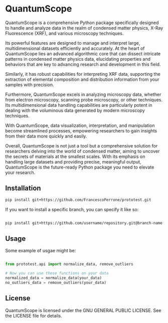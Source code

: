 # QuantumScope

QuantumScope is a comprehensive Python package specifically designed to handle and analyze data in the realm of condensed matter physics, X-Ray Fluorescence (XRF), and various microscopy techniques.

Its powerful features are designed to manage and interpret large, multidimensional datasets efficiently and accurately. At the heart of QuantumScope lies an advanced algorithmic core that can dissect intricate patterns in condensed matter physics data, elucidating properties and behaviors that are key to advancing research and development in this field.

Similarly, it has robust capabilities for interpreting XRF data, supporting the extraction of elemental composition and distribution information from your samples with precision.

Furthermore, QuantumScope excels in analyzing microscopy data, whether from electron microscopy, scanning probe microscopy, or other techniques. Its multidimensional data handling capabilities are particularly potent in dealing with the voluminous data generated by modern microscopy techniques.

With QuantumScope, data visualization, interpretation, and manipulation become streamlined processes, empowering researchers to gain insights from their data more quickly and easily. 

Overall, QuantumScope is not just a tool but a comprehensive solution for researchers delving into the world of condensed matter, aiming to uncover the secrets of materials at the smallest scales. With its emphasis on handling large datasets and providing precise, meaningful output, QuantumScope is the future-ready Python package you need to elevate your research.

## Installation

```sh
pip install git+https://github.com/FrancescoPerrone/prototest.git
```
If you want to install a specific branch, you can specify it like so:

```sh

pip install git+https://github.com/username/repository.git@branch-name

```

## Usage

Some example of usgae might be:

```python

from prototest.api import normalize_data, remove_outliers

# Now you can use these functions on your data
normalized_data = normalize_data(your_data)
no_outliers_data = remove_outliers(your_data)

```

## License

QuantumScope is licensed under the GNU GENERAL PUBLIC LICENSE. See the LICENSE file for details.